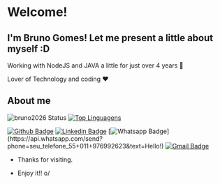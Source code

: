 # Welcome!

## I'm Bruno Gomes! Let me present a little about myself :D

Working with NodeJS and JAVA a little for just over 4 years  :robot:

Lover of Technology and coding :heart:

## About me 
![bruno2026 Status](https://github-readme-stats.vercel.app/api?username=bruno2026&show_icons=true) [![Top Linguagens](https://github-readme-stats.vercel.app/api/top-langs/?username=bruno2026&layout=compact)](https://github.com/anuraghazra/github-readme-stats)

[![Github Badge](https://img.shields.io/badge/-Github-000?style=flat-square&logo=Github&logoColor=white&link=link_do_seu_perfil_no_github)](https://github.com/bruno2026)
[![Linkedin Badge](https://img.shields.io/badge/-LinkedIn-blue?style=flat-square&logo=Linkedin&logoColor=white&link=link_do_seu_perfil_no_linkedin)](https://www.linkedin.com/in/bruno-gomes-216564ba/)
[![Whatsapp Badge](https://img.shields.io/badge/-Whatsapp-4CA143?style=flat-square&labelColor=4CA143&logo=whatsapp&logoColor=white&link=https://api.whatsapp.com/send?phone=seu_telefone_55+DDD+número_de_telefone&text=Hello!)](https://api.whatsapp.com/send?phone=seu_telefone_55+011+976992623&text=Hello!)
[![Gmail Badge](https://img.shields.io/badge/-Gmail-c14438?style=flat-square&logo=Gmail&logoColor=white&link=mailto:seu_email)](mailto:brunoo.gomes11@gmail.com)


- Thanks for visiting. 

- Enjoy it!! o/
